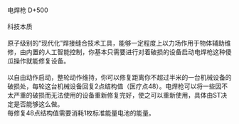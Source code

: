 <title>电焊枪</title>
<meta name="GENERATOR" content="WinCHM">
<meta http-equiv="Content-Type" content="text/html; charset=gb2312">
<br>
<br>电焊枪 D+500
<br>
<br>科技本质
<br>
<br>原子级别的“现代化”焊接缝合技术工具，能够一定程度上以力场作用于物体辅助维修，由内置的人工智能控制，你基本只需要进行对着破损的设备启动电焊枪这种傻瓜操作就能修复设备。
<br>
<br>以自由动作启动，整轮动作维持，你可以修复距离你不超过半米的一台机械设备的破损处，每轮这台机械设备回复2点结构值（医疗点48）。电焊枪可以将一些因不太严重的破损而无法使用的设备重新修复完好，使之可以重新使用，具体由ST决定是否能够这么做。
<br>每修复48点结构值需要消耗1枚标准能量电池的能量。
